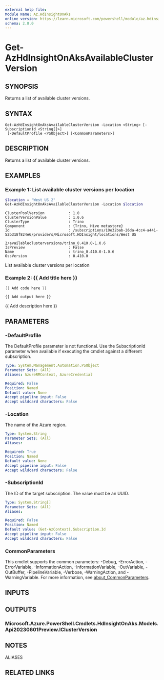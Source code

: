 ```yaml
---
external help file:
Module Name: Az.HdInsightOnAks
online version: https://learn.microsoft.com/powershell/module/az.hdinsightonaks/get-azhdinsightonaksavailableclusterversion
schema: 2.0.0
---
```


# Get-AzHdInsightOnAksAvailableClusterVersion

## SYNOPSIS
Returns a list of available cluster versions.

## SYNTAX

```
Get-AzHdInsightOnAksAvailableClusterVersion -Location <String> [-SubscriptionId <String[]>]
 [-DefaultProfile <PSObject>] [<CommonParameters>]
```

## DESCRIPTION
Returns a list of available cluster versions.

## EXAMPLES

### Example 1: List available cluster versions per location
```powershell
$location = "West US 2"
Get-AzHdInsightOnAksAvailableClusterVersion -Location $location
```

```output
ClusterPoolVersion           : 1.0
ClusterVersionValue          : 1.0.6
ClusterType                  : Trino
Component                    : {Trino, Hive metastore}
Id                           : /subscriptions/10e32bab-26da-4cc4-a441-52b318f824e6/providers/Microsoft.HDInsight/locations/West US
                               2/availableclusterversions/trino_0.410.0-1.0.6
IsPreview                    : False
Name                         : trino_0.410.0-1.0.6
OssVersion                   : 0.410.0
```

List available cluster versions per location

### Example 2: {{ Add title here }}
```powershell
{{ Add code here }}
```

```output
{{ Add output here }}
```

{{ Add description here }}

## PARAMETERS

### -DefaultProfile
The DefaultProfile parameter is not functional.
Use the SubscriptionId parameter when available if executing the cmdlet against a different subscription.

```yaml
Type: System.Management.Automation.PSObject
Parameter Sets: (All)
Aliases: AzureRMContext, AzureCredential

Required: False
Position: Named
Default value: None
Accept pipeline input: False
Accept wildcard characters: False
```

### -Location
The name of the Azure region.

```yaml
Type: System.String
Parameter Sets: (All)
Aliases:

Required: True
Position: Named
Default value: None
Accept pipeline input: False
Accept wildcard characters: False
```

### -SubscriptionId
The ID of the target subscription.
The value must be an UUID.

```yaml
Type: System.String[]
Parameter Sets: (All)
Aliases:

Required: False
Position: Named
Default value: (Get-AzContext).Subscription.Id
Accept pipeline input: False
Accept wildcard characters: False
```

### CommonParameters
This cmdlet supports the common parameters: -Debug, -ErrorAction, -ErrorVariable, -InformationAction, -InformationVariable, -OutVariable, -OutBuffer, -PipelineVariable, -Verbose, -WarningAction, and -WarningVariable. For more information, see [about_CommonParameters](http://go.microsoft.com/fwlink/?LinkID=113216).

## INPUTS

## OUTPUTS

### Microsoft.Azure.PowerShell.Cmdlets.HdInsightOnAks.Models.Api20230601Preview.IClusterVersion

## NOTES

ALIASES

## RELATED LINKS


